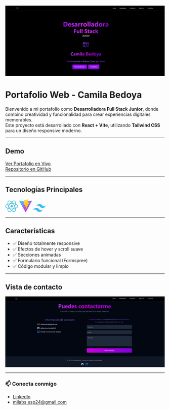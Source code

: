 ![Banner de Camila Bedoya](./public/screens/hero.png)

# Portafolio Web - Camila Bedoya

Bienvenido a mi portafolio como **Desarrolladora Full Stack Junior**, donde combino creatividad y funcionalidad para crear experiencias digitales memorables.  
Este proyecto está desarrollado con **React + Vite**, utilizando **Tailwind CSS** para un diseño responsive moderno.

---

## Demo

[Ver Portafolio en Vivo](https://portafolio-livid-six.vercel.app/)  
[Repositorio en GitHub](https://github.com/camila0424/portafolio.git)

---

## Tecnologías Principales

<p>
  <img src="./src/images/technologies/react.svg" alt="React" width="40" />
  <img src="./src/images/technologies/vitejs.svg" alt="Vite" width="40" />
  <img src="./src/images/technologies/tailwindcss.svg" alt="Tailwind" width="40" />
</p>

---

## Características

- ✅ Diseño totalmente responsive
- ✅ Efectos de hover y scroll suave
- ✅ Secciones animadas
- ✅ Formulario funcional (Formspree)
- ✅ Código modular y limpio

---

## Vista de contacto

![Contacto Camila](./public/screens/contact.png)

---

### 📫 Conecta conmigo

- [LinkedIn](https://www.linkedin.com/in/camila-bedoya/)
- milabs.esp24@gmail.com
